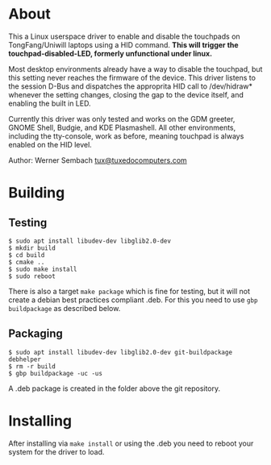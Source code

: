 # About
This a Linux userspace driver to enable and disable the touchpads on TongFang/Uniwill laptops using a HID command. **This will trigger the touchpad-disabled-LED, formerly unfunctional under linux.**

Most desktop environments already have a way to disable the touchpad, but this setting never reaches the firmware of the device. This driver listens to the session D-Bus and dispatches the approprita HID call to /dev/hidraw* whenever the setting changes, closing the gap to the device itself, and enabling the built in LED.

Currently this driver was only tested and works on the GDM greeter, GNOME Shell, Budgie, and KDE Plasmashell. All other environments, including the tty-console, work as before, meaning touchpad is always enabled on the HID level.

Author: Werner Sembach <tux@tuxedocomputers.com>

# Building

## Testing
```
$ sudo apt install libudev-dev libglib2.0-dev
$ mkdir build
$ cd build
$ cmake ..
$ sudo make install
$ sudo reboot
```

There is also a target `make package` which is fine for testing, but it will not create a debian best practices compliant .deb. For this you need to use `gbp buildpackage` as described below.

## Packaging
```
$ sudo apt install libudev-dev libglib2.0-dev git-buildpackage debhelper
$ rm -r build
$ gbp buildpackage -uc -us
```
A .deb package is created in the folder above the git repository.

# Installing

After installing via `make install` or using the .deb you need to reboot your system for the driver to load.
